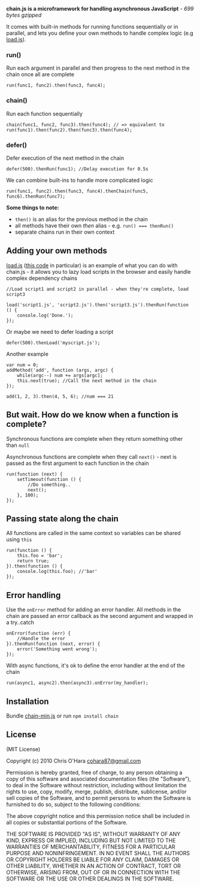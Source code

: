 **chain.js is a microframework for handling asynchronous JavaScript** - *699 bytes gzipped*

It comes with built-in methods for running functions sequentially or in parallel, and lets you define your own methods to handle complex logic (e.g [load.js](https://github.com/chriso/load.js)).

### run()

Run each argument in parallel and then progress to the next method in the chain once all are complete

    run(func1, func2).then(func3, func4);
    
### chain()

Run each function sequentially

    chain(func1, func2, func3).then(func4); // => equivalent to run(func1).then(func2).then(func3).then(func4);

### defer()

Defer execution of the next method in the chain

    defer(500).thenRun(func1); //Delay execution for 0.5s
    
We can combine built-ins to handle more complicated logic

    run(func1, func2).then(func3, func4).thenChain(func5, func6).thenRun(func7);

**Some things to note:**
    
- `then()` is an alias for the previous method in the chain
- all methods have their own *then<Method>* alias - e.g. `run() === thenRun()`
- separate chains run in their own context

## Adding your own methods

[load.js](https://github.com/chriso/load.js) ([this code](https://github.com/chriso/load.js/blob/master/load.js) in particular) is an example of what you can do with chain.js - it allows you to lazy load scripts in the browser and easily handle complex dependency chains

    //Load script1 and script2 in parallel - when they're complete, load script3
    
    load('script1.js', 'script2.js').then('script3.js').thenRun(function () {
        console.log('Done.');
    });

Or maybe we need to defer loading a script

    defer(500).thenLoad('myscript.js');

Another example

    var num = 0;
    addMethod('add', function (args, argc) {
        while(argc--) num += args[argc];
        this.next(true); //Call the next method in the chain
    });
    
    add(1, 2, 3).then(4, 5, 6); //num === 21
    
## But wait. How do we know when a function is complete?

Synchronous functions are complete when they return something other than `null`

Asynchronous functions are complete when they call `next()` - next is passed as the first argument to each function in the chain

    run(function (next) {
        setTimeout(function () {
            //Do something..
            next();
        }, 100);
    });

## Passing state along the chain

All functions are called in the same context so variables can be shared using `this`

    run(function () {
        this.foo = 'bar';
        return true;
    }).then(function () {
        console.log(this.foo); //'bar'
    });

## Error handling

Use the `onError` method for adding an error handler. All methods in the chain are passed an error callback as the second argument and wrapped in a try..catch

    onError(function (err) {
        //Handle the error
    }).thenRun(function (next, error) {
        error('Something went wrong');
    });

With async functions, it's ok to define the error handler at the end of the chain

    run(async1, async2).then(async3).onError(my_handler);
    
## Installation

Bundle [chain-min.js](https://github.com/chriso/chain.js/blob/master/chain-min.js) or run `npm install chain`

## License

(MIT License)

Copyright (c) 2010 Chris O'Hara <cohara87@gmail.com>

Permission is hereby granted, free of charge, to any person obtaining
a copy of this software and associated documentation files (the
"Software"), to deal in the Software without restriction, including
without limitation the rights to use, copy, modify, merge, publish,
distribute, sublicense, and/or sell copies of the Software, and to
permit persons to whom the Software is furnished to do so, subject to
the following conditions:

The above copyright notice and this permission notice shall be
included in all copies or substantial portions of the Software.

THE SOFTWARE IS PROVIDED "AS IS", WITHOUT WARRANTY OF ANY KIND,
EXPRESS OR IMPLIED, INCLUDING BUT NOT LIMITED TO THE WARRANTIES OF
MERCHANTABILITY, FITNESS FOR A PARTICULAR PURPOSE AND
NONINFRINGEMENT. IN NO EVENT SHALL THE AUTHORS OR COPYRIGHT HOLDERS BE
LIABLE FOR ANY CLAIM, DAMAGES OR OTHER LIABILITY, WHETHER IN AN ACTION
OF CONTRACT, TORT OR OTHERWISE, ARISING FROM, OUT OF OR IN CONNECTION
WITH THE SOFTWARE OR THE USE OR OTHER DEALINGS IN THE SOFTWARE.